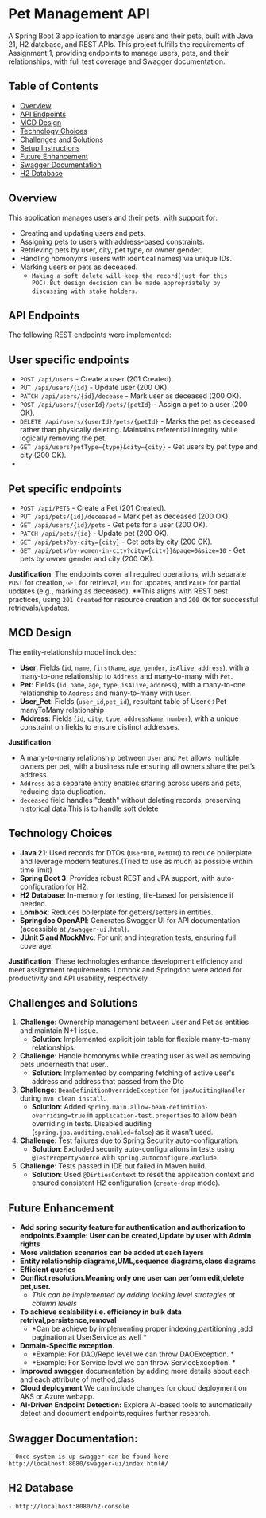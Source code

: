 # Pet Management API

A Spring Boot 3 application to manage users and their pets, built with Java 21, H2 database, and REST APIs. This project fulfills the requirements of Assignment 1, providing endpoints to manage users, pets, and their relationships, with full test coverage and Swagger documentation.

## Table of Contents
- [Overview](#overview)
- [API Endpoints](#api-endpoints)
- [MCD Design](#mcd-design)
- [Technology Choices](#technology-choices)
- [Challenges and Solutions](#challenges-and-solutions)
- [Setup Instructions](#setup-instructions)
- [Future Enhancement](#future-enhancement)
- [Swagger Documentation](#swagger-documentation)
- [H2 Database](#h2-database)

## Overview
This application manages users and their pets, with support for:
- Creating and updating users and pets.
- Assigning pets to users with address-based constraints.
- Retrieving pets by user, city, pet type, or owner gender.
- Handling homonyms (users with identical names) via unique IDs.
- Marking users or pets as deceased.
  -  `Making a soft delete will keep the record(just for this POC).But design decision can be made appropriately by discussing with stake holders`.
  

## API Endpoints
The following REST endpoints were implemented:
## User specific endpoints
- `POST /api/users` - Create a user (201 Created).
- `PUT /api/users/{id}` - Update user (200 OK).
- `PATCH /api/users/{id}/decease` - Mark user as deceased (200 OK).
- `POST /api/users/{userId}/pets/{petId}` - Assign a pet to a user (200 OK).
- `DELETE /api/users/{userId}/pets/{petId}` - Marks the pet as deceased rather than physically deleting. Maintains referential integrity while logically removing the pet.
- `GET /api/users?petType={type}&city={city}` - Get users by pet type and city (200 OK).
- 
## Pet specific endpoints
- `POST /api/PETS` - Create a Pet (201 Created).
- `PUT /api/pets/{id}/deceased` - Mark pet as deceased (200 OK).
- `GET /api/users/{id}/pets` - Get pets for a user (200 OK).
- `PATCH /api/pets/{id}` - Update pet (200 OK).
- `GET /api/pets?by-city={city}` - Get pets by city (200 OK).
- `GET /api/pets/by-women-in-city?city={city}}&page=0&size=10` - Get pets by owner gender and city (200 OK).



**Justification**: The endpoints cover all required operations, with separate `POST` for creation, `GET` for retrieval, `PUT` for updates, and `PATCH` for partial updates (e.g., marking as deceased). 
**This aligns with REST best practices, using `201 Created` for resource creation and `200 OK` for successful retrievals/updates.

## MCD Design
The entity-relationship model includes:
- **User**: Fields (`id`, `name`, `firstName`, `age`, `gender`, `isAlive`, `address`), with a many-to-one relationship to `Address` and many-to-many with `Pet`.
- **Pet**: Fields (`id`, `name`, `age`, `type`, `isAlive`, `address`), with a many-to-one relationship to `Address` and many-to-many with `User`.
- **User_Pet**: Fields (`user_id`,`pet_id`), resultant table of User<->Pet manyToMany relationship
- **Address**: Fields (`id`, `city`, `type`, `addressName`, `number`), with a unique constraint on fields to ensure distinct addresses.

**Justification**:
- A many-to-many relationship between `User` and `Pet` allows multiple owners per pet, with a business rule ensuring all owners share the pet’s address.
- `Address` as a separate entity enables sharing across users and pets, reducing data duplication.
- `deceased` field handles "death" without deleting records, preserving historical data.This is to handle soft delete

## Technology Choices
- **Java 21**: Used records for DTOs (`UserDTO`, `PetDTO`) to reduce boilerplate and leverage modern features.(Tried to use as much as possible within time limit)
- **Spring Boot 3**: Provides robust REST and JPA support, with auto-configuration for H2.
- **H2 Database**: In-memory for testing, file-based for persistence if needed.
- **Lombok**: Reduces boilerplate for getters/setters in entities.
- **Springdoc OpenAPI**: Generates Swagger UI for API documentation (accessible at `/swagger-ui.html`).
- **JUnit 5 and MockMvc**: For unit and integration tests, ensuring full coverage.

**Justification**: These technologies enhance development efficiency and meet assignment requirements. Lombok and Springdoc were added for productivity and API usability, respectively.

## Challenges and Solutions
1. **Challenge**: Ownership management between User and Pet as entities and maintain N+1 issue.
   - **Solution**: Implemented explicit join table for flexible many-to-many relationships.
2. **Challenge**: Handle homonyms while creating user as well as removing pets underneath that user..
   - **Solution**: Implemented by comparing fetching of active user's address and address that passed from the Dto   
3. **Challenge**: `BeanDefinitionOverrideException` for `jpaAuditingHandler` during `mvn clean install`.
    - **Solution**: Added `spring.main.allow-bean-definition-overriding=true` in `application-test.properties` to allow bean overriding in tests. Disabled auditing (`spring.jpa.auditing.enabled=false`) as it wasn’t used.
4. **Challenge**: Test failures due to Spring Security auto-configuration.
    - **Solution**: Excluded security auto-configurations in tests using `@TestPropertySource` with `spring.autoconfigure.exclude`.
5. **Challenge**: Tests passed in IDE but failed in Maven build.
    - **Solution**: Used `@DirtiesContext` to reset the application context and ensured consistent H2 configuration (`create-drop` mode).

## Future Enhancement
   - **Add spring security feature for authentication and authorization to endpoints.Example: User can be created,Update by user with Admin rights**
   - **More validation scenarios can be added at each layers**
   - **Entity relationship diagrams,UML,sequence diagrams,class diagrams**
   - **Efficient queries**
   - **Conflict resolution.Meaning only one user can perform edit,delete pet,user.**
     - *This can be implemented by adding locking level strategies at column levels*
   - **To achieve scalability i.e. efficiency in bulk data retrival,persistence,removal**
     - *Can be achieve by implementing proper indexing,partitioning ,add pagination at UserService as well *
   - **Domain-Specific exception.**
     - *Example: For DAO/Repo level we can throw <ClassName>DAOException. *
     - *Example: For Service level we can throw <ClassName>ServiceException. *
   - **Improved swagger** documentation by adding more details about each and each attribute of method,class
   - **Cloud deployment** We can include changes for cloud deployment on AKS or Azure webapp.
   - **AI-Driven Endpoint Detection:** Explore AI-based tools to automatically detect and document endpoints,requires further research.


## Swagger Documentation:
    - Once system is up swagger can be found here http://localhost:8080/swagger-ui/index.html#/

## H2 Database
    - http://localhost:8080/h2-console
